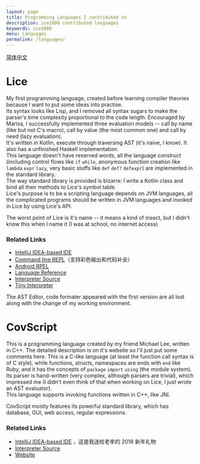 ```yaml
---
layout: page
title: Programming Languages I contributed to
description: ice1000 contributed languages
keywords: ice1000
menu: Languages
permalink: /languages/
---
```


[简体中文](../languages-cn/)

# Lice

My first programming language, created before learning compiler theories because I want to put some ideas into practise.  
Its syntax looks like Lisp, and I removed all syntax sugars to make the parser's time complexity proportional to the code length.
Encouraged by Marisa, I successfully implemented three evaluation models -- call by name (like but not C's macro),
call by value (the most common one) and call by need (lazy evaluation).  
It's written in Kotlin, execute through traversing AST (it's naive, I know). It also has a unfinished Haskell implementation.  
This language doesn't have reserved words, all the language construct (including control flows like `if` `while`, anonymous function creation like `lambda` `expr` `lazy`,
very basic stuffs like `def` `def?` `defexpr`) are implemented in the standard library.  
The way standard library is provided is bizarre: I write a Kotlin class and bind all their methods to Lice's symbol table.  
Lice's purpose is to be a scripting language depends on JVM languages, all the complicated programs should be written in JVM languages and invoked
in Lice by using Lice's API.

The worst point of Lice is it's name -- it means a kind of insect, but I didn't know this when I name it (I was at school, no internet access)

### Related Links

+ [IntelliJ IDEA-based IDE](https://plugins.jetbrains.com/plugin/10319-lice)
+ [Command line REPL](https://github.com/lice-lang/ldk)（支持彩色输出和代码补全）
+ [Android RPEL](https://github.com/lice-lang/lice-android)
+ [Language Reference](https://github.com/lice-lang/lice-reference)
+ [Interpreter Source](https://github.com/lice-lang/lice)
+ [Tiny Interpreter](https://github.com/lice-lang/lice-tiny)

The AST Editor, code formater appeared with the first version are all lost along with the change of my working environment.

# CovScript

This is a programming language created by my friend Michael Lee, written in C++. The detailed description is on it's website so I'll just put some comments here. 
This is a C-like language (at least the function call syntax is of C style), while functions, structs, namespaces are ends with `end` like Ruby, and it has the concepts of `package` `import` `using` (the module system).  
Its parser is hand-written (very complex, although parsers are trivial), which impressed me (I didn't even think of that when working on Lice, I just wrote an AST evaluator).  
This language supports invoking functions written in C++, like JNI.

CovScript mostly features its powerful standard library, which has database, GUI, web access, regular expressions.

### Related Links

+ [IntelliJ IDEA-based IDE](https://plugins.jetbrains.com/plugin/10326-covscript/) ，这是我送给老李的 2018 新年礼物
+ [Interpreter Source](https://github.com/covscript/covscript)
+ [Website](http://covscript.org)
